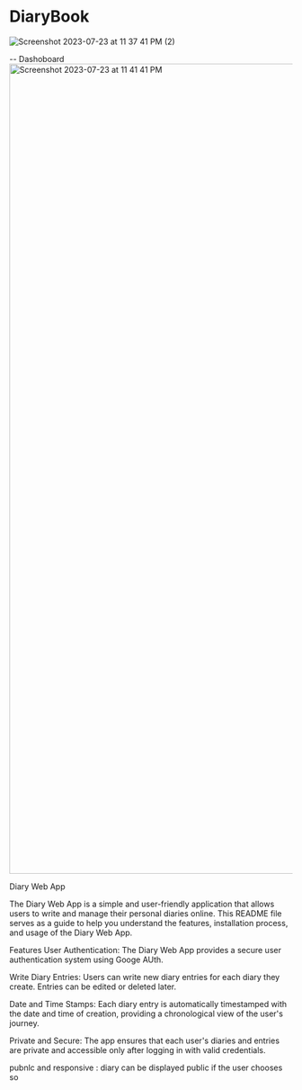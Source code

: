 # DiaryBook
![Screenshot 2023-07-23 at 11 37 41 PM (2)](https://github.com/Nikayel/DiaryBook/assets/65195892/882010e5-5419-48a5-8d22-8ed564468527)


-- Dashoboard
<img width="1440" alt="Screenshot 2023-07-23 at 11 41 41 PM" src="https://github.com/Nikayel/DiaryBook/assets/65195892/5eb9a911-cd0b-4cec-a0d7-fd68431b6acb">


Diary Web App


The Diary Web App is a simple and user-friendly application that allows users to write and manage their personal diaries online. This README file serves as a guide to help you understand the features, installation process, and usage of the Diary Web App.



Features
User Authentication: The Diary Web App provides a secure user authentication system using Googe AUth.



Write Diary Entries: Users can write new diary entries for each diary they create. Entries can be edited or deleted later.


Date and Time Stamps: Each diary entry is automatically timestamped with the date and time of creation, providing a chronological view of the user's journey.


Private and Secure: The app ensures that each user's diaries and entries are private and accessible only after logging in with valid credentials.



pubnlc and responsive : diary can be displayed public if the user chooses so







